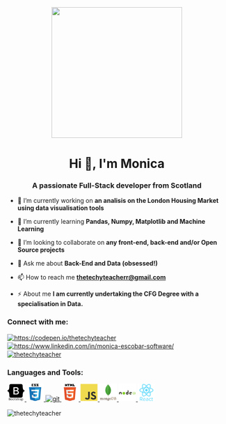 <div align="center">
  <img src="https://media.giphy.com/media/tPq9A9nvc0SAcqttbc/giphy.gif" width="300" height="300"/>
</div>

<h1 align="center">Hi 👋, I'm Monica</h1>
<h3 align="center">A passionate Full-Stack developer from Scotland</h3>

- 🔭 I’m currently working on **an analisis on the London Housing Market using data visualisation tools**

- 🌱 I’m currently learning **Pandas, Numpy, Matplotlib and Machine Learning**

- 👯 I’m looking to collaborate on **any front-end, back-end and/or Open Source projects**

- 💬 Ask me about **Back-End and Data (obsessed!)**

- 📫 How to reach me **thetechyteacherr@gmail.com**

- ⚡ About me **I am currently undertaking the CFG Degree with a specialisation in Data.**

<h3 align="left">Connect with me:</h3>
<p align="left">
<a href="https://codepen.io/https://codepen.io/thetechyteacher" target="blank"><img align="center" src="https://raw.githubusercontent.com/rahuldkjain/github-profile-readme-generator/master/src/images/icons/Social/codepen.svg" alt="https://codepen.io/thetechyteacher" height="30" width="40" /></a>
<a href="https://linkedin.com/in/https://www.linkedin.com/in/monica-escobar-software/" target="blank"><img align="center" src="https://raw.githubusercontent.com/rahuldkjain/github-profile-readme-generator/master/src/images/icons/Social/linked-in-alt.svg" alt="https://www.linkedin.com/in/monica-escobar-software/" height="30" width="40" /></a>
<a href="https://instagram.com/thetechyteacher" target="blank"><img align="center" src="https://raw.githubusercontent.com/rahuldkjain/github-profile-readme-generator/master/src/images/icons/Social/instagram.svg" alt="thetechyteacher" height="30" width="40" /></a>
</p>

<h3 align="left">Languages and Tools:</h3>
<p align="left"> <a href="https://getbootstrap.com" target="_blank" rel="noreferrer"> <img src="https://raw.githubusercontent.com/devicons/devicon/master/icons/bootstrap/bootstrap-plain-wordmark.svg" alt="bootstrap" width="40" height="40"/> </a> <a href="https://www.w3schools.com/css/" target="_blank" rel="noreferrer"> <img src="https://raw.githubusercontent.com/devicons/devicon/master/icons/css3/css3-original-wordmark.svg" alt="css3" width="40" height="40"/> </a> <a href="https://git-scm.com/" target="_blank" rel="noreferrer"> <img src="https://www.vectorlogo.zone/logos/git-scm/git-scm-icon.svg" alt="git" width="40" height="40"/> </a> <a href="https://www.w3.org/html/" target="_blank" rel="noreferrer"> <img src="https://raw.githubusercontent.com/devicons/devicon/master/icons/html5/html5-original-wordmark.svg" alt="html5" width="40" height="40"/> </a> <a href="https://developer.mozilla.org/en-US/docs/Web/JavaScript" target="_blank" rel="noreferrer"> <img src="https://raw.githubusercontent.com/devicons/devicon/master/icons/javascript/javascript-original.svg" alt="javascript" width="40" height="40"/> </a> <a href="https://www.mongodb.com/" target="_blank" rel="noreferrer"> <img src="https://raw.githubusercontent.com/devicons/devicon/master/icons/mongodb/mongodb-original-wordmark.svg" alt="mongodb" width="40" height="40"/> </a> <a href="https://nodejs.org" target="_blank" rel="noreferrer"> <img src="https://raw.githubusercontent.com/devicons/devicon/master/icons/nodejs/nodejs-original-wordmark.svg" alt="nodejs" width="40" height="40"/> </a> <a href="https://reactjs.org/" target="_blank" rel="noreferrer"> <img src="https://raw.githubusercontent.com/devicons/devicon/master/icons/react/react-original-wordmark.svg" alt="react" width="40" height="40"/> </a> </p>

<p><img align="center" src="https://github-readme-streak-stats.herokuapp.com/?user=thetechyteacher&" alt="thetechyteacher" /></p>
